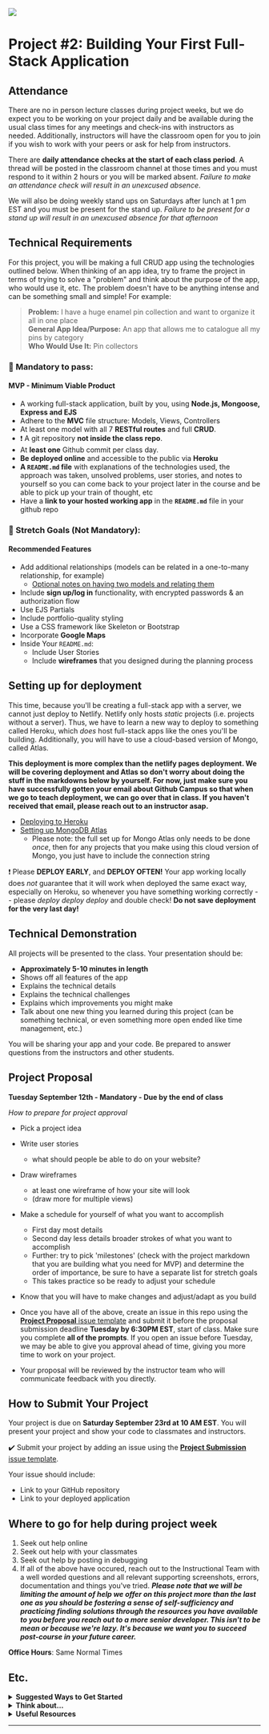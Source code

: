 ![](/ga_cog.png)

# Project #2: Building Your First Full-Stack Application

## Attendance

There are no in person lecture classes during project weeks, but we do expect you to be working on your project daily and be available during the usual class times for any meetings and check-ins with instructors as needed. Additionally, instructors will have the classroom open for you to join if you wish to work with your peers or ask for help from instructors.

There are **daily attendance checks at the start of each class period**. A thread will be posted in the classroom channel at those times and you must respond to it within 2 hours or you will be marked absent.
_Failure to make an attendance check will result in an unexcused absence_.

We will also be doing weekly stand ups on Saturdays after lunch at 1 pm EST and you must be present for the stand up. 
_Failure to be present for a stand up will result in an unexcused absence for that afternoon_

## Technical Requirements

For this project, you will be making a full CRUD app using the technologies outlined below. When thinking of an app idea, try to frame the project in terms of trying to solve a "problem" and think about the purpose of the app, who would use it, etc. The problem doesn't have to be anything intense and can be something small and simple! For example:

  >**Problem:** I have a huge enamel pin collection and want to organize it all in one place<br>
  >**General App Idea/Purpose:** An app that allows me to catalogue all my pins by category <br>
  >**Who Would Use It:** Pin collectors

### &#x1F534; Mandatory to pass:

#### MVP - Minimum Viable Product

* A working full-stack application, built by you, using **Node.js, Mongoose, Express and EJS**
* Adhere to the **MVC** file structure: Models, Views, Controllers
* At least one model with all 7 **RESTful routes** and full **CRUD**.
* :heavy_exclamation_mark: A git repository **not inside the class repo**.  
* At **least one** Github commit per class day.
* **Be deployed online** and accessible to the public via **Heroku**
* **A ``README.md`` file** with explanations of the technologies used, the approach was taken, unsolved problems, user stories, and notes to yourself so you can come back to your project later in the course and be able to pick up your train of thought, etc
* Have a **link to your hosted working app** in the **`README.md`** file in your github repo

### &#x1F535; Stretch Goals (Not Mandatory):
#### Recommended Features

* Add additional relationships (models can be related in a one-to-many relationship, for example)
  - [Optional notes on having two models and relating them](./MultipleModelsNotes/)
* Include **sign up/log in** functionality, with encrypted passwords & an authorization flow
* Use EJS Partials
* Include portfolio-quality styling
* Use a CSS framework like Skeleton or Bootstrap
* Incorporate **Google Maps**
* Inside Your `README.md`:
    * Include User Stories
    * Include **wireframes** that you designed during the planning process

## Setting up for deployment

This time, because you'll be creating a full-stack app with a server, we cannot just deploy to Netlify. Netlify only hosts _static_ projects (i.e. projects without a server). Thus, we have to learn a new way to deploy to something called Heroku, which _does_ host full-stack apps like the ones you'll be building. Additionally, you will have to use a cloud-based version of Mongo, called Atlas.

**This deployment is more complex than the netlify pages deployment. We will be covering deployment and Atlas so don't worry about doing the stuff in the markdowns below by yourself. For now, just make sure you have successfully gotten your email about Github Campus so that when we go to teach deployment, we can go over that in class. If you haven't received that email, please reach out to an instructor asap.**

- [Deploying to Heroku](./Deployment/HEROKU.md)
- [Setting up MongoDB Atlas](./Deployment/1.%20MONGODB_ATLAS.md)
  - Please note: the full set up for Mongo Atlas only needs to be done _once_, then for any projects that you make using this cloud version of Mongo, you just have to include the connection string

❗ Please **DEPLOY EARLY**, and **DEPLOY OFTEN!** Your app working locally does _not_ guarantee that it will work when deployed the same exact way, especially on Heroku, so whenever you have something working correctly -- please _deploy deploy deploy_ and double check! **Do not save deployment for the very last day!**

## Technical Demonstration

All projects will be presented to the class.  Your presentation should be:

* **Approximately 5-10 minutes in length**
* Shows off all features of the app
* Explains the technical details
* Explains the technical challenges
* Explains which improvements you might make
* Talk about one new thing you learned during this project (can be something technical, or even something more open ended like time management, etc.)

You will be sharing your app and your code.  Be prepared to answer questions from the instructors and other students.

## Project Proposal
**Tuesday September 12th - Mandatory - Due by the end of class**<br>

_How to prepare for project approval_

- Pick a project idea
- Write user stories
  -  what should people be able to do on your website?
- Draw wireframes
    - at least one wireframe of how your site will look
    - (draw more for multiple views)
- Make a schedule for yourself of what you want to accomplish
    - First day most details
    - Second day less details broader strokes of what you want to accomplish
    - Further:  try to pick 'milestones' (check with the project markdown that you are building what you need for MVP) and determine the order of importance, be sure to have a separate list for stretch goals
    - This takes practice so be ready to adjust your schedule
- Know that you will have to make changes and adjust/adapt as you build
- Once you have all of the above, create an issue in this repo using the [**Project Proposal** issue template](https://git.generalassemb.ly/seirfx-foxglove/project_2/issues/new?assignees=&labels=&template=project_proposal.md&title=Your+Name) and submit it before the proposal submission deadline **Tuesday by 6:30PM EST**, start of class.  Make sure you complete **all of the prompts**. 
If you open an issue before Tuesday, we may be able to give you approval ahead of time, giving you more time to work on your project.

- Your proposal will be reviewed by the instructor team who will communicate feedback with you directly.

## How to Submit Your Project
Your project is due on **Saturday September 23rd at 10 AM EST**. You will present your project and show your code to classmates and instructors.

:heavy_check_mark: Submit your project by adding an issue using the [**Project Submission** issue template](https://git.generalassemb.ly/seirfx-foxglove/project_2/issues/new?assignees=&labels=&template=project_submission.md&title=Your+Name).

Your issue should include:

- Link to your GitHub repository
- Link to your deployed application


## Where to go for help during project week
1. Seek out help online
2. Seek out help with your classmates
3. Seek out help by posting in debugging
4. If all of the above have occured, reach out to the Instructional Team with a well worded questions and all relevant supporting screenshots, errors, documentation and things you've tried.
_**Please note that we will be limiting the amount of help we offer on this project more than the last one as you should be fostering a sense of self-sufficiency and practicing finding solutions through the resources you have available to you before you reach out to a more senior developer. This isn't to be mean or because we're lazy. It's because we want you to succeed post-course in your future career.**_

**Office Hours**: Same Normal Times

## Etc.

<details><summary><strong>Suggested Ways to Get Started</strong></summary>

* **Wireframe** Make a drawing of what your app will look like in all of the stages of the app(what does it look like as soon as you log on to the site? What does it look like while the player is playing? What does it look like when the player wins / loses?).

* **Break the project down into different components** (data, presentation, views, style, DOM manipulation) and brainstorm each component individually.

* **Commit early, commit often.** Don’t be afraid to break something because you can always go back in time to a previous version.

* **Consult documentation resources** (MDN, jQuery, etc.) at home to better understand what you’ll be getting into.
</details>


<details><summary><strong>Think about...</strong></summary>

- **Creativity**  
Did you add a personal spin or creative element into your project submission? Did you deliver something of value to the end user?

- **Code Quality**  
Did you follow code style guidance and best practices covered in class, such as spacing, indentation, modularity, and semantic naming? Did you comment your code as your instructors have in class?

- **Problem Solving**  
Are you able to defend why you implemented your solution in a certain way? Can you demonstrate that you thought through alternative implementations?
</details>

<details><summary><strong>Useful Resources</strong></summary>

* **[Heroku](http://www.heroku.com)**
* **[Writing Good User Stories](https://www.mountaingoatsoftware.com/agile/user-stories)**
* **[Presenting Information Architecture](http://webstyleguide.com/wsg3/3-information-architecture/4-presenting-information.html)**
* **[Mongo Documentation](https://docs.mongodb.com/manual/)**
* **[Mongoose Documentation](http://mongoosejs.com/docs/guide.html)**
<!-- * **[Mongo Cheatsheet](https://git.generalassemb.ly/Software-Engineering-Immersive-Remote/SEIR-Mando/blob/master/unit_2/w06d03/homework/Mongo/Mongo_Cheatsheet.md)** -->
</details>
<hr>  

<!-- ## Inspiration - Projects by Previous SEI Students

- [Decolonize My Audition](http://decolonize-my-audition-book.herokuapp.com/)
- [Basic Goodness](https://basic-goodness.herokuapp.com/products/dinnerware)
- [I'm Outdoorsy](https://imoutdoorsy.herokuapp.com/)
- [ElseWhere](https://ajosemalik-elsewhere.herokuapp.com/)
- [1LiNR](https://shielded-badlands-55529.herokuapp.com/gatekeeper) -->

